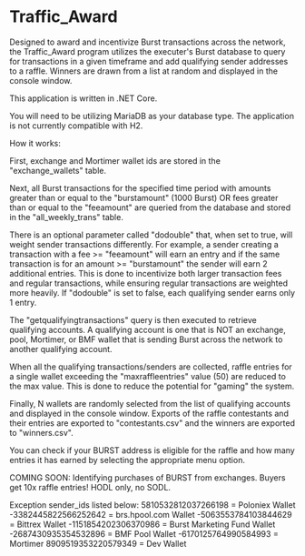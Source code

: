 # Traffic_Award

Designed to award and incentivize Burst transactions across the network, the Traffic_Award program utilizes the executer's Burst database to query for transactions in a given timeframe and add qualifying sender addresses to a raffle. Winners are drawn from a list at random and displayed in the console window.

This application is written in .NET Core.

You will need to be utilizing MariaDB as your database type. The application is not currently compatible with H2.

How it works:

First, exchange and Mortimer wallet ids are stored in the "exchange_wallets" table.

Next, all Burst transactions for the specified time period with amounts greater than or equal to the "burstamount" (1000 Burst) OR fees greater than or equal to the "feeamount" are queried from the database and stored in the "all_weekly_trans" table.

There is an optional parameter called "dodouble" that, when set to true, will weight sender transactions differently. For example, a sender creating a transaction with a fee >= "feeamount" will earn an entry and if the same transaction is for an amount >= "burstamount" the sender will earn 2 additional entries. This is done to incentivize both larger transaction fees and regular transactions, while ensuring regular transactions are weighted more heavily.  If "dodouble" is set to false, each qualifying sender earns only 1 entry.

The "getqualifyingtransactions" query is then executed to retrieve qualifying accounts. A qualifying account is one that is NOT an exchange, pool, Mortimer, or BMF wallet that is sending Burst across the network to another qualifying account.

When all the qualifying transactions/senders are collected, raffle entries for a single wallet exceeding the "maxraffleentries" value (50) are reduced to the max value. This is done to reduce the potential for "gaming" the system.

Finally, N wallets are randomly selected from the list of qualifying accounts and displayed in the console window. Exports of the raffle contestants and their entries are exported to "contestants.csv" and the winners are exported to "winners.csv".

You can check if your BURST address is eligible for the raffle and how many entries it has earned by selecting the appropriate menu option.

COMING SOON: Identifying purchases of BURST from exchanges. Buyers get 10x raffle entries! HODL only, no SODL.

Exception sender_ids listed below:
5810532812037266198 = Poloniex Wallet
-3382445822566252642 = brs.hpool.com Wallet
-5063553784103844629 = Bittrex Wallet
-1151854202306370986 = Burst Marketing Fund Wallet
-2687430935354532896 = BMF Pool Wallet
-6170125764990584993 = Mortimer
8909519353220579349 = Dev Wallet

